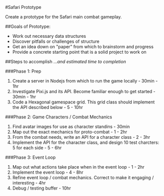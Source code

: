 #Safari Prototype

Create a prototype for the Safari main combat gameplay.

##Goals of Prototype:

* Work out necessary data structures
* Discover pitfalls or challenges of structure
* Get an idea down on "paper" from which to brainstorm and progress
* Provide a concrete starting point that is a solid project to work on

##Steps to accomplish
*...and estimated time to completion*

###Phase 1: Prep

1. Create a server in Nodejs from which to run the game locally - 30min - 1hr
2. Investigate Pixi.js and its API. Become familiar enough to get started - 30min - 1hr
3. Code a Hexagonal gamespace grid. This grid class should implement the API described below - 5 - 10hr

###Phase 2: Game Characters / Combat Mechanics

1. Find avatar images for use as character standins - 30min
2. Map out the exact mechanics for proto-combat - 1 - 2hr
3. From the combat needs, write an API for a character class - 2 - 3hr
4. Implement the API for the character class, and design 10 test charcters: 5 for each side - 5 - 6hr

###Phase 3: Event Loop

1. Map out what actions take place when in the event loop - 1 - 2hr
2. Implement the event loop - 4 - 8hr
3. Refine event loop / combat mechanics. Correct to make it engaging / interesting - 4hr
4. Debug / testing buffer - 10hr